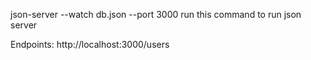 json-server --watch db.json --port 3000
run this command to run json server

Endpoints:
http://localhost:3000/users
